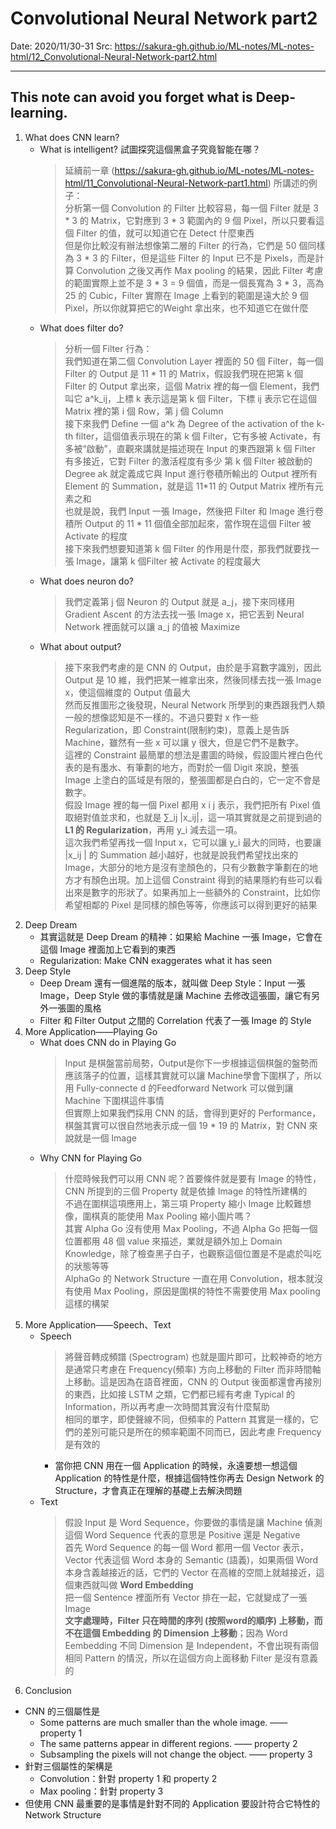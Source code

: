 # Convolutional Neural Network part2
Date: 2020/11/30-31
Src: https://sakura-gh.github.io/ML-notes/ML-notes-html/12_Convolutional-Neural-Network-part2.html

----
## This note can avoid you forget what is Deep-learning.

1. What does CNN learn?
    * What is intelligent? 試圖探究這個黑盒子究竟智能在哪？
        > 延續前一章 (https://sakura-gh.github.io/ML-notes/ML-notes-html/11_Convolutional-Neural-Network-part1.html) 所講述的例子：<br>
        > 分析第一個 Convolution 的 Filter 比較容易，每一個 Filter 就是 3 * 3 的 Matrix，它對應到 3 * 3 範圍內的 9 個 Pixel，所以只要看這個 Filter 的值，就可以知道它在 Detect 什麼東西<br>
        > 但是你比較沒有辦法想像第二層的 Filter 的行為，它們是 50 個同樣為 3 * 3 的 Filter，但是這些 Filter 的 Input 已不是 Pixels，而是計算 Convolution 之後又再作 Max pooling 的結果，因此 Filter 考慮的範圍實際上並不是 3 * 3 = 9 個值，而是一個長寬為 3 * 3，高為 25 的 Cubic，Filter 實際在 Image 上看到的範圍是遠大於 9 個 Pixel，所以你就算把它的Weight 拿出來，也不知道它在做什麼
    * What does filter do?
        > 分析一個 Filter 行為：<br>
        > 我們知道在第二個 Convolution Layer 裡面的 50 個 Filter，每一個 Filter 的 Output 是 11 * 11 的 Matrix，假設我們現在把第 k 個 Filter 的 Output 拿出來，這個 Matrix 裡的每一個 Element，我們叫它 a^k_ij，上標 k 表示這是第 k 個 Filter，下標 ij 表示它在這個Matrix 裡的第 i 個 Row，第 j 個 Column<br>
        > 接下來我們 Define 一個 a^k 為 Degree of the activation of the k-th filter，這個值表示現在的第 k 個 Filter，它有多被 Activate，有多被“啟動”，直觀來講就是描述現在 Input 的東西跟第 k 個 Filter 有多接近，它對 Filter 的激活程度有多少
        > 第 k 個 Filter 被啟動的 Degree ak 就定義成它與 Input 進行卷積所輸出的 Output 裡所有Element 的 Summation，就是這 11*11 的 Output Matrix 裡所有元素之和<br>
        > 也就是說，我們 Input 一張 Image，然後把 Filter 和 Image 進行卷積所 Output 的 11 * 11 個值全部加起來，當作現在這個 Filter 被 Activate 的程度<br>
        > 接下來我們想要知道第 k 個 Filter 的作用是什麼，那我們就要找一張 Image，讓第 k 個Filter 被 Activate 的程度最大
    * What does neuron do?
        > 我們定義第 j 個 Neuron 的 Output 就是 a_j，接下來同樣用 Gradient Ascent 的方法去找一張 Image x，把它丟到 Neural Network 裡面就可以讓 a_j 的值被 Maximize
    * What about output?
        > 接下來我們考慮的是 CNN 的 Output，由於是手寫數字識別，因此 Output 是 10 維，我們把某一維拿出來，然後同樣去找一張 Image x，使這個維度的 Output 值最大<br>
        > 然而反推圖形之後發現，Neural Network 所學到的東西跟我們人類一般的想像認知是不一樣的。不過只要對 x 作一些 Regularization，即 Constraint(限制約束)，意義上是告訴 Machine，雖然有一些 x 可以讓 y 很大，但是它們不是數字。<br>
        > 這裡的 Constraint 最簡單的想法是畫圖的時候，假設圖片裡白色代表的是有墨水、有筆劃的地方，而對於一個 Digit 來說，整張 Image 上塗白的區域是有限的，整張圖都是白白的，它一定不會是數字。<br>
        > 假設 Image 裡的每一個 Pixel 都用 x i j 表示，我們把所有 Pixel 值取絕對值並求和，也就是 ∑_ij |x_ij|，這一項其實就是之前提到過的 **L1 的 Regularization**，再用 y_i 減去這一項。<br>
        > 這次我們希望再找一個 Input x，它可以讓 y_i 最大的同時，也要讓 |x_ij | 的 Summation 越小越好，也就是說我們希望找出來的 Image，大部分的地方是沒有塗顏色的，只有少數數字筆劃在的地方才有顏色出現。加上這個 Constraint 得到的結果隱約有些可以看出來是數字的形狀了。如果再加上一些額外的 Constraint，比如你希望相鄰的 Pixel 是同樣的顏色等等，你應該可以得到更好的結果
2. Deep Dream
    * 其實這就是 Deep Dream 的精神：如果給 Machine 一張 Image，它會在這個 Image 裡面加上它看到的東西
    * Regularization: Make CNN exaggerates what it has seen
3. Deep Style
    * Deep Dream 還有一個進階的版本，就叫做 Deep Style：Input 一張 Image，Deep Style 做的事情就是讓 Machine 去修改這張圖，讓它有另外一張圖的風格
    * Filter 和 Filter Output 之間的 Correlation 代表了一張 Image 的 Style
4. More Application——Playing Go
    * What does CNN do in Playing Go
        > Input 是棋盤當前局勢，Output是你下一步根據這個棋盤的盤勢而應該落子的位置，這樣其實就可以讓 Machine學會下圍棋了，所以用 Fully-connecte d 的Feedforward Network 可以做到讓Machine 下圍棋這件事情<br>
        > 但實際上如果我們採用 CNN 的話，會得到更好的 Performance，棋盤其實可以很自然地表示成一個 19 * 19 的 Matrix，對 CNN 來說就是一個 Image
    * Why CNN for Playing Go
        > 什麼時候我們可以用 CNN 呢？首要條件就是要有 Image 的特性，CNN 所提到的三個 Property 就是依據 Image 的特性所建構的<br>
        > 不過在圍棋這項應用上，第三項 Property 縮小 Image 比較難想像，圍棋真的能使用 Max Pooling 縮小圖片嗎？<br>
        > 其實 Alpha Go 沒有使用 Max Pooling，不過 Alpha Go 把每一個位置都用 48 個 value 來描述，業就是額外加上 Domain Knowledge，除了檢查黑子白子，也觀察這個位置是不是處於叫吃的狀態等等<br>
        > AlphaGo 的 Network Structure 一直在用 Convolution，根本就沒有使用 Max Pooling，原因是圍棋的特性不需要使用 Max pooling 這樣的構架
5. More Application——Speech、Text
    * Speech
        > 將聲音轉成頻譜 (Spectrogram) 也就是圖片即可，比較神奇的地方是通常只考慮在 Frequency(頻率) 方向上移動的 Filter 而非時間軸上移動。這是因為在語音裡面，CNN 的 Output 後面都還會再接別的東西，比如接 LSTM 之類，它們都已經有考慮 Typical 的 Information，所以再考慮一次時間其實沒有什麼幫助<br>
        > 相同的單字，即使聲線不同，但頻率的 Pattern 其實是一樣的，它們的差別可能只是所在的頻率範圍不同而已，因此考慮 Frequency 是有效的
        * 當你把 CNN 用在一個 Application 的時候，永遠要想一想這個 Application 的特性是什麼，根據這個特性你再去 Design Network 的 Structure，才會真正在理解的基礎上去解決問題
    * Text
        > 假設 Input 是 Word Sequence，你要做的事情是讓 Machine 偵測這個 Word Sequence 代表的意思是 Positive 還是 Negative<br>
        > 首先 Word Sequence 的每一個 Word 都用一個 Vector 表示，Vector 代表這個 Word 本身的 Semantic (語義)，如果兩個 Word 本身含義越接近的話，它們的 Vector 在高維的空間上就越接近，這個東西就叫做 **Word Embedding**<br>
        > 把一個 Sentence 裡面所有 Vector 排在一起，它就變成了一張 Image<br>
        > **文字處理時，Filter 只在時間的序列 (按照word的順序) 上移動，而不在這個 Embedding 的 Dimension 上移動**；因為 Word Eembedding 不同 Dimension 是 Independent，不會出現有兩個相同 Pattern 的情況，所以在這個方向上面移動 Filter 是沒有意義的
6. Conclusion
 * CNN 的三個屬性是
    * Some patterns are much smaller than the whole image. —— property 1
    * The same patterns appear in different regions. —— property 2
    * Subsampling the pixels will not change the object. —— property 3
 * 針對三個屬性的架構是
    * Convolution：針對 property 1 和 property 2
    * Max pooling：針對 property 3
 * 但使用 CNN 最重要的是事情是針對不同的 Application 要設計符合它特性的 Network Structure